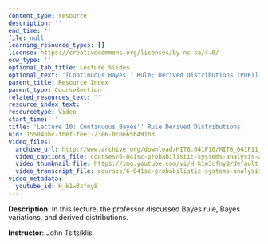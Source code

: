 ```yaml
---
content_type: resource
description: ''
end_time: ''
file: null
learning_resource_types: []
license: https://creativecommons.org/licenses/by-nc-sa/4.0/
ocw_type: ''
optional_tab_title: Lecture Slides
optional_text: '[Continuous Bayes'' Rule; Derived Distributions (PDF)](/courses/6-041sc-probabilistic-systems-analysis-and-applied-probability-fall-2013/resources/mit6_041scf13_l10)'
parent_title: Resource Index
parent_type: CourseSection
related_resources_text: ''
resource_index_text: ''
resourcetype: Video
start_time: ''
title: 'Lecture 10: Continuous Bayes'' Rule Derived Distributions'
uid: 15504bbc-fbef-fee1-23e6-0c0e65b491b3
video_files:
  archive_url: http://www.archive.org/download/MIT6.041F10/MIT6_041F11_lec10_300k.mp4
  video_captions_file: courses/6-041sc-probabilistic-systems-analysis-and-applied-probability-fall-2013/H_k1w3cfny8_captions.webvtt
  video_thumbnail_file: https://img.youtube.com/vi/H_k1w3cfny8/default.jpg
  video_transcript_file: courses/6-041sc-probabilistic-systems-analysis-and-applied-probability-fall-2013/H_k1w3cfny8_transcript.pdf
video_metadata:
  youtube_id: H_k1w3cfny8
---
```


**Description**: In this lecture, the professor discussed Bayes rule, Bayes variations, and derived distributions.

**Instructor**: John Tsitsiklis

